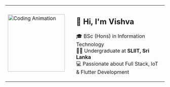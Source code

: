 <!-- Intro Section: Coding Animation + Name & Degree -->
<table>
  <tr>
    <td width="200">
      <img src="https://cdn.jsdelivr.net/gh/abhisheknaiidu/abhisheknaiidu@master/code.gif" width="180" alt="Coding Animation" />
    </td>
    <td>
      <h2>👋 Hi, I'm <strong>Vishva</strong></h2>
      <p>
        🎓 BSc (Hons) in Information Technology<br>
        🧑‍🎓 Undergraduate at <strong>SLIIT, Sri Lanka</strong><br>
        💻 Passionate about Full Stack, IoT & Flutter Development
      </p>
    </td>
  </tr>
</table>
